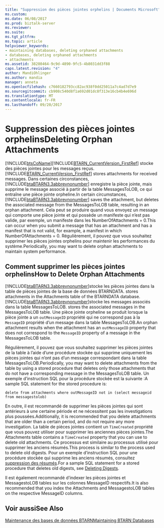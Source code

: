 ```yaml
---
title: "Suppression des pièces jointes orphelins | Documents Microsoft"
ms.custom: 
ms.date: 06/08/2017
ms.prod: biztalk-server
ms.reviewer: 
ms.suite: 
ms.tgt_pltfrm: 
ms.topic: article
helpviewer_keywords:
- maintaining databases, deleting orphaned attachments
- databases, deleting orphaned attachments
- attachments
ms.assetid: 38280464-9c9d-4890-9fc5-4b8031dd3f88
caps.latest.revision: "4"
author: MandiOhlinger
ms.author: mandia
manager: anneta
ms.openlocfilehash: c7660182793cc82ac938f0dd25011a7c4ad7d7e9
ms.sourcegitcommit: cb908c540d8f1a692d01dc8f313e16cb4b4e696d
ms.translationtype: MT
ms.contentlocale: fr-FR
ms.lasthandoff: 09/20/2017
---
```

# <a name="deleting-orphan-attachments"></a><span data-ttu-id="bb129-102">Suppression des pièces jointes orphelins</span><span class="sxs-lookup"><span data-stu-id="bb129-102">Deleting Orphan Attachments</span></span>
[!INCLUDE[btsCoName](../../includes/btsconame-md.md)]<span data-ttu-id="bb129-103">[!INCLUDE[BTARN_CurrentVersion_FirstRef](../../includes/btarn-currentversion-firstref-md.md)] stocke des pièces jointes pour les messages reçus.</span><span class="sxs-lookup"><span data-stu-id="bb129-103"> [!INCLUDE[BTARN_CurrentVersion_FirstRef](../../includes/btarn-currentversion-firstref-md.md)] stores attachments for received messages.</span></span> <span data-ttu-id="bb129-104">Dans certaines circonstances, [!INCLUDE[btaBTARN3.3abbrevnonumber](../../includes/btabtarn3-3abbrevnonumber-md.md)] enregistre la pièce jointe, mais supprime le message associé à partir de la table MessagesToLOB, ce qui entraîne une pièce jointe orpheline.</span><span class="sxs-lookup"><span data-stu-id="bb129-104">In certain circumstances, [!INCLUDE[btaBTARN3.3abbrevnonumber](../../includes/btabtarn3-3abbrevnonumber-md.md)] saves the attachment, but deletes the associated message from the MessagesToLOB table, resulting in an orphan attachment.</span></span> <span data-ttu-id="bb129-105">Cela peut se produire quand vous envoyez un message qui comporte une pièce jointe et qui possède un manifeste qui n’est pas valide, par exemple, un manifeste dans les NumberOfAttachments = 0.</span><span class="sxs-lookup"><span data-stu-id="bb129-105">This can occur when you submit a message that has an attachment and has a manifest that is not valid, for example, a manifest in which NumberOfAttachments = 0.</span></span> <span data-ttu-id="bb129-106">Régulièrement, il pouvez que vous souhaitez supprimer les pièces jointes orphelins pour maintenir les performances du système.</span><span class="sxs-lookup"><span data-stu-id="bb129-106">Periodically, you may want to delete orphan attachments to maintain system performance.</span></span>  
  
## <a name="how-to-delete-orphan-attachments"></a><span data-ttu-id="bb129-107">Comment supprimer les pièces jointes orphelins</span><span class="sxs-lookup"><span data-stu-id="bb129-107">How to Delete Orphan Attachments</span></span>  
 [!INCLUDE[btaBTARN3.3abbrevnonumber](../../includes/btabtarn3-3abbrevnonumber-md.md)]<span data-ttu-id="bb129-108">stocke les pièces jointes dans la table de pièces jointes de la base de données BTARNDATA.</span><span class="sxs-lookup"><span data-stu-id="bb129-108"> stores attachments in the Attachments table of the BTARNDATA database.</span></span> [!INCLUDE[btaBTARN3.3abbrevnonumber](../../includes/btabtarn3-3abbrevnonumber-md.md)]<span data-ttu-id="bb129-109">stocke les messages associés dans la table MessagesToLOB.</span><span class="sxs-lookup"><span data-stu-id="bb129-109"> stores the associated messages in the MessagesToLOB table.</span></span> <span data-ttu-id="bb129-110">Une pièce jointe orpheline se produit lorsque la pièce jointe a un `outMessageID` propriété qui ne correspond pas à la `MessageID` propriété d’un message dans la table MessagesToLOB.</span><span class="sxs-lookup"><span data-stu-id="bb129-110">An orphan attachment results when the attachment has an `outMessageID` property that does not correspond to the `MessageID` property of a message in the MessagesToLOB table.</span></span>  
  
 <span data-ttu-id="bb129-111">Régulièrement, il pouvez que vous souhaitez supprimer les pièces jointes de la table à l’aide d’une procédure stockée qui supprime uniquement les pièces jointes qui n’ont pas d’un message correspondant dans la table MessagesToLOB.</span><span class="sxs-lookup"><span data-stu-id="bb129-111">Periodically, you may want to delete attachments from the table by using a stored procedure that deletes only those attachments that do not have a corresponding message in the MessagesToLOB table.</span></span> <span data-ttu-id="bb129-112">Un exemple d’instruction SQL pour la procédure stockée est la suivante :</span><span class="sxs-lookup"><span data-stu-id="bb129-112">A sample SQL statement for the stored procedure is:</span></span>  
  
```  
delete from attachments where outMessageID not in (select messageid from messagestolob)  
```  
  
 <span data-ttu-id="bb129-113">En outre, il est recommandé de supprimer les pièces jointes qui sont antérieurs à une certaine période et ne nécessitent pas les investigations plus poussées.</span><span class="sxs-lookup"><span data-stu-id="bb129-113">Additionally, it is recommended that you delete attachments that are older than a certain period, and do not require any more investigation.</span></span> <span data-ttu-id="bb129-114">La table de pièces jointes contient un `TimeCreated` propriété que vous pouvez utiliser pour supprimer les anciennes pièces jointes.</span><span class="sxs-lookup"><span data-stu-id="bb129-114">The Attachments table contains a `TimeCreated` property that you can use to delete old attachments.</span></span> <span data-ttu-id="bb129-115">Ce processus est similaire au processus utilisé pour supprimer les anciens résumés.</span><span class="sxs-lookup"><span data-stu-id="bb129-115">This process is similar to the process used to delete old digests.</span></span> <span data-ttu-id="bb129-116">Pour un exemple d’instruction SQL pour une procédure stockée qui supprime les anciens résumés, consultez [suppression des résumés](../../adapters-and-accelerators/accelerator-rosettanet/deleting-digests.md).</span><span class="sxs-lookup"><span data-stu-id="bb129-116">For a sample SQL statement for a stored procedure that deletes old digests, see [Deleting Digests](../../adapters-and-accelerators/accelerator-rosettanet/deleting-digests.md).</span></span>  
  
 <span data-ttu-id="bb129-117">Il est également recommandé d’indexer les pièces jointes et MessagestoLOB tables sur les colonnes MessageID respectifs.</span><span class="sxs-lookup"><span data-stu-id="bb129-117">It is also recommended that you index the Attachments and MessagestoLOB tables on the respective MessageID columns.</span></span>  
  
## <a name="see-also"></a><span data-ttu-id="bb129-118">Voir aussi</span><span class="sxs-lookup"><span data-stu-id="bb129-118">See Also</span></span>  
 [<span data-ttu-id="bb129-119">Maintenance des bases de données BTARN</span><span class="sxs-lookup"><span data-stu-id="bb129-119">Maintaining BTARN Databases</span></span>](../../adapters-and-accelerators/accelerator-rosettanet/maintaining-btarn-databases.md)
